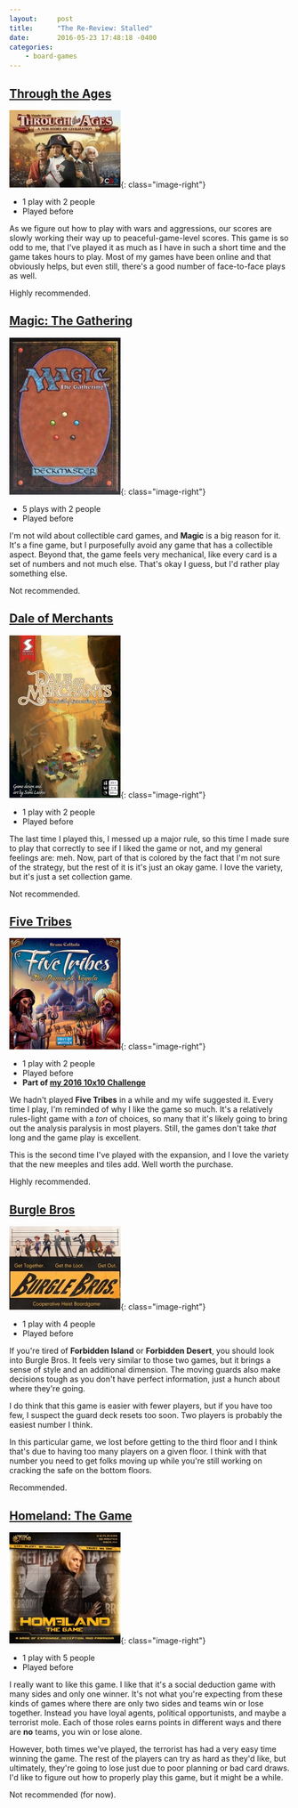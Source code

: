 ```yaml
---
layout:     post
title:      "The Re-Review: Stalled"
date:       2016-05-23 17:48:18 -0400
categories:
    - board-games
---
```

## [Through the Ages](https://boardgamegeek.com/boardgame/182028/through-ages-new-story-civilization)

![Through the Ages](/images/covers/through-the-ages.jpg){: class="image-right"}

- 1 play with 2 people
- Played before

As we figure out how to play with wars and aggressions, our scores are slowly working their way up to peaceful-game-level scores. This game is so odd to me, that I've played it as much as I have in such a short time and the game takes hours to play. Most of my games have been online and that obviously helps, but even still, there's a good number of face-to-face plays as well.

Highly recommended.

## [Magic: The Gathering](https://boardgamegeek.com/boardgame/463/magic-gathering)

![Magic](/images/covers/magic.jpg){: class="image-right"}

- 5 plays with 2 people
- Played before

I'm not wild about collectible card games, and **Magic** is a big reason for it. It's a fine game, but I purposefully avoid any game that has a collectible aspect. Beyond that, the game feels very mechanical, like every card is a set of numbers and not much else. That's okay I guess, but I'd rather play something else.

Not recommended.

## [Dale of Merchants](https://boardgamegeek.com/boardgame/176165/dale-merchants)

![Dale of Merchants](/images/covers/dale-of-merchants.jpg){: class="image-right"}

- 1 play with 2 people
- Played before

The last time I played this, I messed up a major rule, so this time I made sure to play that correctly to see if I liked the game or not, and my general feelings are: meh. Now, part of that is colored by the fact that I'm not sure of the strategy, but the rest of it is it's just an okay game. I love the variety, but it's just a set collection game.

Not recommended.

## [Five Tribes](https://boardgamegeek.com/boardgame/157354/five-tribes)

![Five Tribes](/images/covers/five-tribes.jpg){: class="image-right"}

- 1 play with 2 people
- Played before
- **Part of [my 2016 10x10 Challenge](#)**

We hadn't played **Five Tribes** in a while and my wife suggested it. Every time I play, I'm reminded of why I like the game so much. It's a relatively rules-light game with a *ton* of choices, so many that it's likely going to bring out the analysis paralysis in most players. Still, the games don't take *that* long and the game play is excellent.

This is the second time I've played with the expansion, and I love the variety that the new meeples and tiles add. Well worth the purchase.

Highly recommended.

## [Burgle Bros](https://boardgamegeek.com/boardgame/160968/homeland-game)

![Burgle Bros](/images/covers/burgle-bros.jpg){: class="image-right"}

- 1 play with 4 people
- Played before

If you're tired of **Forbidden Island** or **Forbidden Desert**, you should look into Burgle Bros. It feels very similar to those two games, but it brings a sense of style and an additional dimension. The moving guards also make decisions tough as you don't have perfect information, just a hunch about where they're going.

I do think that this game is easier with fewer players, but if you have too few, I suspect the guard deck resets too soon. Two players is probably the easiest number I think.

In this particular game, we lost before getting to the third floor and I think that's due to having too many players on a given floor. I think with that number you need to get folks moving up while you're still working on cracking the safe on the bottom floors.

Recommended.

## [Homeland: The Game](https://boardgamegeek.com/boardgame/172081/burgle-bros)

![Homeland](/images/covers/homeland.jpg){: class="image-right"}

- 1 play with 5 people
- Played before

I really want to like this game. I like that it's a social deduction game with many sides and only one winner. It's not what you're expecting from these kinds of games where there are only two sides and teams win or lose together. Instead you have loyal agents, political opportunists, and maybe a terrorist mole. Each of those roles earns points in different ways and there are **no** teams, you win or lose alone.

However, both times we've played, the terrorist has had a very easy time winning the game. The rest of the players can try as hard as they'd like, but ultimately, they're going to lose just due to poor planning or bad card draws. I'd like to figure out how to properly play this game, but it might be a while.

Not recommended (for now).
